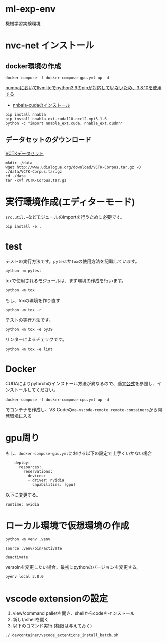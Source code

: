 # ml-exp-env
機械学習実験環境

# nvc-net インストール

## docker環境の作成

```
docker-compose -f docker-compose-gpu.yml up -d
```

[numbaにおいてllvmliteでpython3.9のpipが対応していないため、3.8.10を使用する](https://github.com/numba/llvmlite/issues/621#issuecomment-727142311)

- [nnbala-cudaのインストール](https://nnabla.readthedocs.io/en/latest/python/pip_installation_cuda.html)

```
pip install nnabla
pip install nnabla-ext-cuda110-nccl2-mpi3-1-6
python -c "import nnabla_ext.cuda, nnabla_ext.cudnn"
```

## データセットのダウンロード

[VCTKデータセット](http://www.udialogue.org/ja/download-ja/cstr-vctk-corpus.html)

```
mkdir ./data
wget http://www.udialogue.org/download/VCTK-Corpus.tar.gz -O ./data/VCTK-Corpus.tar.gz
cd ./data
tar -xvf VCTK-Corpus.tar.gz
```

# 実行環境作成(エディターモード)

`src.util.~`などモジュールのimportを行うために必要です。

```
pip install -e .
```

# test

テストの実行方法です。`pytest`か`tox`の使用方法を記載しています。

```
python -m pytest
```

toxで使用されるモジュールは、まず環境の作成を行います。

```
python -m tox
```


もし、toxの環境を作り直す

```
python -m tox -r
```

テストの実行方法です。
```
python -m tox -e py39
```

リンターによるチェックです。
```
python -m tox -e lint
```

# Docker

 CUDAによりpytorchのインストール方法が異なるので、適宜[公式](https://pytorch.org/)を参照し、インストールしてください。

```
docker-compose -f docker-compose-cpu.yml up -d
```

でコンテナを作成し、VS Codeの`ms-vscode-remote.remote-containers`から開発環境に入る

# gpu周り

もし、`docker-compose-gpu.yml`における以下の設定で上手くいかない場合

```
    deploy:
      resources:
        reservations:
          devices:
          - driver: nvidia
            capabilities: [gpu]
```

以下に変更する。

```
runtime: nvidia
```

# ローカル環境で仮想環境の作成

```
python -m venv .venv
```

```
source .venv/bin/activate
```

```
deactivate
```

versoinを変更したい場合、最初にpythonのバージョンを変更する。
```
pyenv local 3.8.0
```

# vscode extensionの設定

1. view/command palletを開き、shellからcodeをインストール
2. 新しいshellを開く
3. 以下のコマンド実行 (権限は与えておく)

```
./.devcontainer/vscode_extentions_install_batch.sh
```

